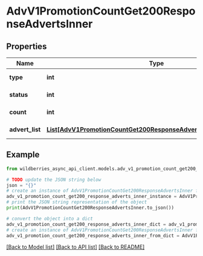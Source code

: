 # AdvV1PromotionCountGet200ResponseAdvertsInner


## Properties

Name | Type | Description | Notes
------------ | ------------- | ------------- | -------------
**type** | **int** | Тип кампании | [optional] 
**status** | **int** | Статус кампании | [optional] 
**count** | **int** | Количество кампаний | [optional] 
**advert_list** | [**List[AdvV1PromotionCountGet200ResponseAdvertsInnerAdvertListInner]**](AdvV1PromotionCountGet200ResponseAdvertsInnerAdvertListInner.md) | Список кампаний | [optional] 

## Example

```python
from wildberries_async_api_client.models.adv_v1_promotion_count_get200_response_adverts_inner import AdvV1PromotionCountGet200ResponseAdvertsInner

# TODO update the JSON string below
json = "{}"
# create an instance of AdvV1PromotionCountGet200ResponseAdvertsInner from a JSON string
adv_v1_promotion_count_get200_response_adverts_inner_instance = AdvV1PromotionCountGet200ResponseAdvertsInner.from_json(json)
# print the JSON string representation of the object
print(AdvV1PromotionCountGet200ResponseAdvertsInner.to_json())

# convert the object into a dict
adv_v1_promotion_count_get200_response_adverts_inner_dict = adv_v1_promotion_count_get200_response_adverts_inner_instance.to_dict()
# create an instance of AdvV1PromotionCountGet200ResponseAdvertsInner from a dict
adv_v1_promotion_count_get200_response_adverts_inner_from_dict = AdvV1PromotionCountGet200ResponseAdvertsInner.from_dict(adv_v1_promotion_count_get200_response_adverts_inner_dict)
```
[[Back to Model list]](../README.md#documentation-for-models) [[Back to API list]](../README.md#documentation-for-api-endpoints) [[Back to README]](../README.md)



